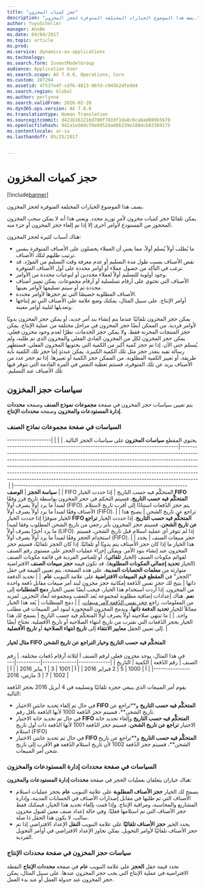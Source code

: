 ```yaml
---
title: "حجز كميات المخزون"
description: "يصف هذا الموضوع الخيارات المختلفة المتوفرة لحجز المخزون."
author: YuyuScheller
manager: AnnBe
ms.date: 04/04/2017
ms.topic: article
ms.prod: 
ms.service: dynamics-ax-applications
ms.technology: 
ms.search.form: InventModelGroup
audience: Application User
ms.search.scope: AX 7.0.0, Operations, Core
ms.custom: 207264
ms.assetid: 47537e4f-cdf6-4813-96fd-c945b2dfe9d4
ms.search.region: Global
ms.author: perlynne
ms.search.validFrom: 2016-02-28
ms.dyn365.ops.version: AX 7.0.0
ms.translationtype: Human Translation
ms.sourcegitcommit: d421b161216d700f7819f1da8c0ca8ad089b5670
ms.openlocfilehash: 942a1e9ddcf6e0952da66b239e1884cb83369175
ms.contentlocale: ar-sa
ms.lasthandoff: 05/25/2017


---
```


# <a name="reserve-inventory-quantities"></a>حجز كميات المخزون

[!include[banner](../includes/banner.md)]


يصف هذا الموضوع الخيارات المختلفة المتوفرة لحجز المخزون.

يمكن تلقائيًا حجز كميات مخزون لأمر توريد محدد. ويعني هذا أنه لا يمكن سحب المخزون المحجوز من المستودع لأوامر أخرى إلا إذا تم إلغاء حجز المخزون أو جزء منه.

هناك أسباب كثيرة لحجز المخزون:
-   ما يُطلب أولاً يُسلم أولاً، مما يعني أن العملاء يحصلون على الأصناف المتوفرة بنفس ترتيب طلبهم لتلك الأصناف.
-   نقص الأصناف بسبب طول مدة التسليم أو عدم معرفة وقت التسليم من المورّد. قد ترغب في التأكد من حصول عملاء أو أوامر محددة على أول الأصناف المتوفرة.
-   وجود أولوية للتسليم أولاً لعملاء محددين أو لنوعيات محددة من الأوامر.
-   الأصناف التي تحتوي على أرقام تسلسلية أو أرقام مجموعات. يمكن تمييز أصناف محددة تم أو سيتم تسليمها لأوامر بعينها.
-   الأصناف المطلوبة خصيصًا التي تم حجزها لأوامر محددة.
-   أوامر الإنتاج. على سبيل المثال، يمكنك وضع علامة على الأصناف التي تم إنتاجها وتعديلها لتلبية أوامر معينة.

يمكن حجز المخزون تلقائيًا عندما يتم إنشاء بند أمر جديد، أو يمكن حجز المخزون يدويًا لأوامر فردية. ‬‏‫من الممكن أيضًا حجز المخزون في مراحل مختلفة من عملية الإنتاج.‬‏‫ يمكن حجز المنتجات المخزنة فقط. ولا يمكن حجز الخدمات، نظرًا لعدم وجود مخزون فعلي. يمكن حجز المخزون لكل من المخزون المادي الفعلي والمخزون الذي تم طلبه، ولم يُستلم حتى الآن. إذا تم حجز كمية أكبر من الكمية التي يحتويها المخزون الفعلي، فستظهر رسالة تفيد بتعذر حجز مثل تلك الكمية الكبيرة. يمكن عندئذٍ إما حجز تلك الكمية بأية طريقة، أو تغيير الكمية المطلوبة. من الممكن حجز الكمية أو تغييرها. إذا تم حجز عدد من الأصناف يزيد عن تلك المتوفرة، فستتم تغطية النقص في المرة القادمة التي تتوفر فيها تلك الأصناف عند التسليم.

## <a name="inventory-reservation-policies"></a>سياسات حجز المخزون
يتم تعيين سياسات حجز المخزون في صفحة **مجموعات نموذج الصنف** وصفحة **محددات إدارة المستودعات والمخزون‬** وصفحة **محددات الإنتاج**.
### <a name="policies-on-the-item-model-groups-page"></a>السياسات في صفحة مجموعات نماذج الصنف‬

يحتوي المقطع **سياسات المخزون** على سياسات الحجز التالية.
|                         |                                                                                                                                                                                                                                                                                                                                                                                                                                                                                                                                                    |
|-------------------------|----------------------------------------------------------------------------------------------------------------------------------------------------------------------------------------------------------------------------------------------------------------------------------------------------------------------------------------------------------------------------------------------------------------------------------------------------------------------------------------------------------------------------------------------------|
| **سياسة الحجز**  | **الوصف**                                                                                                                                                                                                                                                                                                                                                                                                                                                                                                                                    |
| FIFO المتحكَّم فيه حسب التاريخ    | إذا حددت الخيار **FIFO المتحكَّم فيه حسب التاريخ‬**، فسيتم التحكم في حجز المخزون بواسطة تاريخ فرز وفقًا لمبدأ ما يرد أولاً يصرف أولاً‬ (FIFO). يتم حجز الدُفعات استنادًا إلى أقرب تاريخ لاستلام الأصناف وفقًا لمبدأ ما يرد أولاً يصرف أولاً‬ (FIFO).                                                                                                                                                                                                                                                                       |
| تراجع عن تاريخ الشحن | يصبح هذا الخيار متوفرًا إذا حددت الخيار **FIFO المتحكَّم فيه حسب التاريخ‬**. إذا حددت الخيار **تراجع عن تاريخ الشحن‬**، فسيتم حجز المخزون بأثر رجعي من تاريخ الشحن المطلوب وفقا لمبدأ ما يرد أخيرًا يصرف أولاً‬ (LIFO). إذا لم تتوفر أي عملية استلام قبل تاريخ الشحن، فسيتم استخدام الحجز وفقًا لمبدأ ما يرد أولاً يصرف أولاً‬ (FIFO).                                                                                                                                                                                                           |
| حجز مبيعات الصنف  | يحدد هذا الخيار ما إذا كان حجز الأصناف يتم يدويًا أو تلقائيًا. إذا كان الحجز تلقائيًا، فسيتم حجز المخزون عند إنشاء بنود الأمر. ويمكن إجراء عمليات الحجز على مستوى رقم الصنف لقوائم مكونات الصنف (الخيار **تلقائي**)، أو للعناصر الفردية في قائمة مكونات الصنف (الخيار **تحديد إجمالي المكونات المطلوبة‬**). قد تكون قيمة **حجز مبيعات الصنف** الافتراضية متوارثة من **معلمات الحسابات المدينة.** على هذه الصفحة، يتم تعيين القيمة في حقل "الحجز" في **المقطع** **قيم المبيعات الافتراضية** على علامة التبويب **عام**. |
| تحديد الدفعة ذاتها    | يتيح لك حجز نفس الدُفعة إمكانية حجز مخزون لبند أمر مبيعات مقابل دُفعة واحدة من المخزون. إذا أردت استخدام هذا الخيار، فيجب أيضًا تعيين الخيار **دمج المتطلبات‬** إلى **نعم**. هناك إعدادات إضافية مطلوبة لمجموعة بُعد التعقب‬ ومجموعة أبعاد التخزين. لمزيد من المعلومات، راجع [حجز نفس الدُفعة لأمر مبيعات](../sales-marketing/reserve-same-batch-sales-order.md).                                                          |
| دمج المتطلبات | يُعد هذا الخيار مماثلاً للخيار **تحديد الدفعة ذاتها‬**، ويدمج المخزون المحجوزة لبنود أمر المبيعات في مطلب واحد.                                                                                                                                                                                                                                                                                                                                                                                      |
| ما تنتهي صلاحيته أولاً يصرف أولاً المتحكَّم فيه حسب التاريخ    | يسمح لك هذا الخيار بحجز الدُفعات التي تقترب من تاريخ انتهاء الصلاحية أو تاريخ الأفضلية. تحتاج أيضًا إلى تعيين الحقل **معايير الانتقاء‬** إلى **تاريخ انتهاء الصلاحية** أو **تاريخ الأفضلية**.                                                                                                                                                                                                                                                                                                                              |

#### <a name="example-for-fifo-date-controlled-and-backward-from-ship-date"></a>مثال لخيار FIFO المتحكَّم فيه حسب التاريخ‬ وخيار التراجع عن تاريخ الشحن‬

في هذا المثال، يوجد مخزون فعلي لرقم الصنف أ لثلاثة أرقام دُفعات مختلفة.
| رقم الصنف | رقم الدُفعة | الكمية | التاريخ             |
|-------------|--------------|----------|------------------|
| أ           | 1000         | 5        | 2 فبراير 2016 |
| أ           | 1001         | 3        | 1 يناير 2016  |
| أ           | 1002         | 7        | 3 مارس، 2016    |

يقوم أمر المبيعات الذي ينبغي حجزه تلقائيًا وتسليمه في 4 أبريل 2016 بحجز الدُفعة التالية:
-   في حال تم إلغاء تحديد خانتي الاختيار **FIFO المتحكَّم فيه حسب التاريخ‬** و**‏‫تراجع عن تاريخ الشحن‬**، فسيتم حجز الدُفعة 1000 لأنها الدُفعة بأقل رقم.
-   في حال تم تحديد خانة الاختيار **FIFO المتحكَّم فيه حسب التاريخ‬** وإلغاء تحديد خانة الاختيار **تراجع عن تاريخ الشحن**، فسيتم حجز الدُفعة 1001 لأنها الدُفعة ذات أول تاريخ استلام (FIFO)
-   في حال تم تحديد خانتي الاختيار **FIFO المتحكَّم فيه حسب التاريخ‬** و**‏‫تراجع عن تاريخ الشحن‬**، فسيتم حجز الدُفعة 1002 لأن تاريخ استلام الدُفعة هو الأقرب إلى تاريخ شحن أمر المبيعات.

### <a name="policies-on-the-inventory-and-warehouse-management-parameter-page"></a>السياسات في صفحة محددات إدارة المستودعات والمخزون‬

هناك خياران يتعلقان بعمليات الحجز في صفحة **محددات إدارة المستودعات والمخزون‬**:
-   يسمح لك الخيار **حجز الأصناف المطلوبة‬** على علامة التبويب **عام** بحجز عمليات استلام الأصناف التي تم طلبها في مقابل إصدارات الأصناف في الحسابات المدينة، وإدارة المشاريع والمحاسبة، ومراقبة الإنتاج. وإذا قمت بإلغاء تحديد هذا الخيار، فيمكنك فقط حجز الأصناف التي تم استلامها فعليًا. وفي حالة إعداد صنف معين لقبول مخزون سالب، لا يكون هذا الحقل ذا صلة.
-   يحدد الخير **حجز الأصناف تلقائيًا‬** على علامة التبويب **النقل‬** الإعداد الافتراضي إذا تم حجز الأصناف تلقائيًا لأوامر التحويل. يمكن تجاوز الإعداد الافتراضي في أوامر التحويل الفردية.

### <a name="inventory-reservation-policies-on-the-production-parameters-page"></a>سياسات حجز المخزون في صفحة محددات الإنتاج

تحدد قيمة حقل **الحجز** على علامة التبويب **عام** في صفحة **محددات الإنتاج** النقطة الافتراضية في عملية الإنتاج التي يجب حجز المخزون عندها. على سبيل المثال، يمكن حجز المخزون عند جدولة العمل أو عند بدء العمل.




